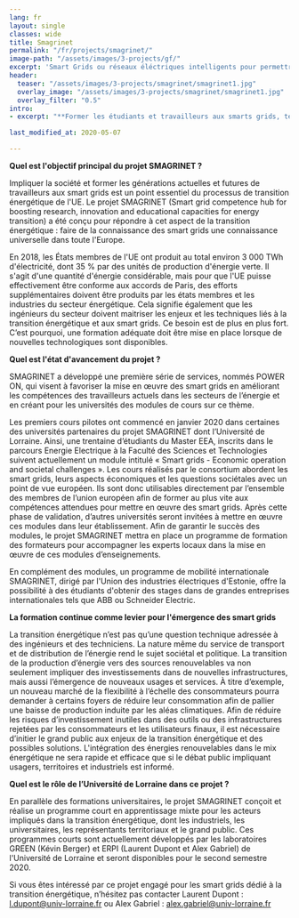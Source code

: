 ```yaml
---
lang: fr
layout: single
classes: wide
title: Smagrinet
permalink: "/fr/projects/smagrinet/"
image-path: "/assets/images/3-projects/gf/"
excerpt: 'Smart Grids ou réseaux éléctriques intelligents pour permettre une gestion plus efficace des réseaux éléctriques'
header:
  teaser: "/assets/images/3-projects/smagrinet/smagrinet1.jpg"
  overlay_image: "/assets/images/3-projects/smagrinet/smagrinet1.jpg"
  overlay_filter: "0.5"
intro:
- excerpt: "**Former les étudiants et travailleurs aux smarts grids, tel est l’un des objectifs du projet européen SMAGRINET dans lequel est impliquée l’Université de Lorraine.**"

last_modified_at: 2020-05-07

---
```


**Quel est l'objectif principal du projet SMAGRINET ?**

Impliquer la société et former les générations actuelles et futures de travailleurs aux smart grids est un point essentiel du processus de transition énergétique de l'UE. Le projet SMAGRINET (Smart grid competence hub for boosting research, innovation and educational capacities for energy transition) a été conçu pour répondre à cet aspect de la transition énergétique : faire de la connaissance des smart grids une connaissance universelle dans toute l'Europe.

En 2018, les États membres de l'UE ont produit au total environ 3 000 TWh d'électricité, dont 35 % par des unités de production d'énergie verte. Il s'agit d'une quantité d'énergie considérable, mais pour que l'UE puisse effectivement être conforme aux accords de Paris, des efforts supplémentaires doivent être produits par les états membres et les industries du secteur énergétique. Cela signifie également que les ingénieurs du secteur doivent maitriser les enjeux et les techniques liés à la transition énergétique et aux smart grids. Ce besoin est de plus en plus fort. C’est pourquoi, une formation adéquate doit être mise en place lorsque de nouvelles technologiques sont disponibles.

**Quel est l'état d'avancement du projet ?**

SMAGRINET a développé une première série de services, nommés POWER ON, qui visent à favoriser la mise en œuvre des smart grids en améliorant les compétences des travailleurs actuels dans les secteurs de l’énergie et en créant pour les universités des modules de cours sur ce thème.

Les premiers cours pilotes ont commencé en janvier 2020 dans certaines des universités partenaires du projet SMAGRINET dont l’Université de Lorraine. Ainsi, une trentaine d’étudiants du Master EEA, inscrits dans le parcours Energie Electrique à la Faculté des Sciences et Technologies suivent actuellement un module intitulé « Smart grids - Economic operation and societal challenges ». Les cours réalisés par le consortium abordent les smart grids, leurs aspects économiques et les questions sociétales avec un point de vue européen. Ils sont donc utilisables directement par l’ensemble des membres de l’union européen afin de former au plus vite aux compétences attendues pour mettre en œuvre des smart grids. Après cette phase de validation, d’autres universités seront invitées à mettre en œuvre ces modules dans leur établissement. Afin de garantir le succès des modules, le projet SMAGRINET mettra en place un programme de formation des formateurs pour accompagner les experts locaux dans la mise en œuvre de ces modules d’enseignements.

En complément des modules, un programme de mobilité internationale SMAGRINET, dirigé par l'Union des industries électriques d'Estonie, offre la possibilité à des étudiants d'obtenir des stages dans de grandes entreprises internationales tels que ABB ou Schneider Electric.

**La formation continue comme levier pour l'émergence des smart grids**

La transition énergétique n’est pas qu’une question technique adressée à des ingénieurs et des techniciens. La nature même du service de transport et de distribution de l’énergie rend le sujet sociétal et politique. La transition de la production d’énergie vers des sources renouvelables va non seulement impliquer des investissements dans de nouvelles infrastructures, mais aussi l’émergence de nouveaux usages et services. À titre d’exemple, un nouveau marché de la flexibilité à l’échelle des consommateurs pourra demander à certains foyers de réduire leur consommation afin de pallier une baisse de production induite par les aléas climatiques. Afin de réduire les risques d’investissement inutiles dans des outils ou des infrastructures rejetées par les consommateurs et les utilisateurs finaux, il est nécessaire d’initier le grand public aux enjeux de la transition énergétique et des possibles solutions. L'intégration des énergies renouvelables dans le mix énergétique ne sera rapide et efficace que si le débat public impliquant usagers, territoires et industriels est informé.

**Quel est le rôle de l’Université de Lorraine dans ce projet ?**

En parallèle des formations universitaires, le projet SMAGRINET conçoit et réalise un programme court en apprentissage mixte pour les acteurs impliqués dans la transition énergétique, dont les industriels, les universitaires, les représentants territoriaux et le grand public. Ces programmes courts sont actuellement développés par les laboratoires GREEN (Kévin Berger) et ERPI (Laurent Dupont et Alex Gabriel) de l'Université de Lorraine et seront disponibles pour le second semestre 2020.

Si vous êtes intéressé par ce projet engagé pour les smart grids dédié à la transition énergétique, n’hésitez pas contacter Laurent Dupont : l.dupont@univ-lorraine.fr ou Alex Gabriel : alex.gabriel@univ-lorraine.fr
